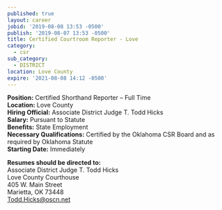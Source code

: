```yaml
---
published: true
layout: career
jobid: '2019-08-08 13:53 -0500'
publish: '2019-08-07 13:53 -0500'
title: Certified Courtroom Reporter - Love
category:
  - csr
sub_category:
  - DISTRICT
location: Love County
expire: '2021-08-08 14:12 -0500'
---
```

**Position:** Certified Shorthand Reporter – Full Time  
**Location:** Love County    
**Hiring Official:** Associate District Judge T. Todd Hicks    
**Salary:** Pursuant to Statute  
**Benefits:** State Employment  
**Necessary Qualifications:** Certified by the Oklahoma CSR Board and as required by Oklahoma Statute  
**Starting Date:** Immediately  

**Resumes should be directed to:**  
Associate District Judge T. Todd Hicks  
Love County Courthouse   
405 W. Main Street  
Marietta, OK 73448  
[Todd.Hicks@oscn.net](mailto:Todd.Hicks@oscn.net)
